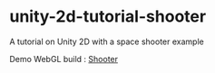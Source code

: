 # unity-2d-tutorial-shooter
A tutorial on Unity 2D with a space shooter example

Demo WebGL build : [Shooter](https://benjaminhate.github.io/unity-2d-tutorial-shooter/)
